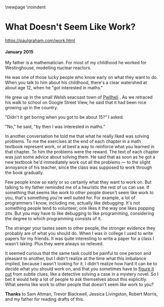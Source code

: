 \newpage
\noindent

What Doesn't Seem Like Work?
============================


  

<https://paulgraham.com/work.html>
  

#### January 2015


  

  

 My father is a mathematician. For most of my childhood he worked
for Westinghouse, modelling nuclear reactors.
   

  

 He was one of those lucky people who know early on what they want to
do. When you talk to him about his childhood, there's a clear
watershed at about age 12, when he "got interested in maths."
   

  

 He
grew up in the small Welsh seacoast town of
 [Pwllheli](https://goo.gl/maps/rkzUm) 
 . As we retraced
his walk to school on Google Street View, he said that it had been
nice growing up in the country.
   

  

 "Didn't it get boring when you got to be about 15?" I asked.
   

  

 "No," he said, "by then I was interested in maths."
   

  

 In another conversation he told me that what he really liked was
solving problems. To me the exercises at the end of each chapter
in a math textbook represent work, or at best a way to reinforce
what you learned in that chapter. To him the problems were the
reward. The text of each chapter was just some advice about solving
them. He said that as soon as he got a new textbook he'd immediately
work out all the problems — to the slight annoyance of his teacher,
since the class was supposed to work through the book gradually.
   

  

 Few people know so early or so certainly what they want to work on.
But talking to my father reminded me of a heuristic the rest of us
can use. If something that seems like work to other people doesn't
seem like work to you, that's something you're well suited for.
For example, a lot of programmers I know, including me, actually
like debugging. It's not something people tend to volunteer; one
likes it the way one likes popping zits. But you may have to like
debugging to like programming, considering the degree to which
programming consists of it.
   

  

 The stranger your tastes seem to other people, the stronger evidence
they probably are of what you should do. When I was in college I
used to write papers for my friends. It was quite interesting to
write a paper for a class I wasn't taking. Plus they were always
so relieved.
   

  

 It seemed curious that the same task could be painful to one person
and pleasant to another, but I didn't realize at the time what this
imbalance implied, because I wasn't looking for it. I didn't realize
how hard it can be to decide what you should work on, and that you
sometimes have to
 [figure it out](https://paulgraham.com/love.html) 
 from subtle clues, like a detective
solving a case in a mystery novel. So I bet it would help a lot
of people to ask themselves about this explicitly. What seems like
work to other people that doesn't seem like work to you?
   

  

  

  

  

  

**Thanks** 
 to Sam Altman, Trevor Blackwell, Jessica Livingston,
Robert Morris, and my father for reading drafts of this.
   

  


